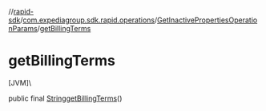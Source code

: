 //[rapid-sdk](../../../index.md)/[com.expediagroup.sdk.rapid.operations](../index.md)/[GetInactivePropertiesOperationParams](index.md)/[getBillingTerms](get-billing-terms.md)

# getBillingTerms

[JVM]\

public final [String](https://docs.oracle.com/javase/8/docs/api/java/lang/String.html)[getBillingTerms](get-billing-terms.md)()
